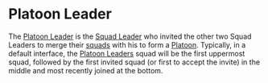 # Platoon Leader

The [Platoon Leader](Platoon_Leader.md) is the [Squad Leader](Squad_Leader.md)
who invited the other two Squad Leaders to merge their [squads](Squad.md) with
his to form a [Platoon](Platoon.md). Typically, in a default interface, the
[Platoon Leaders](Platoon_Leader.md) squad will be the first uppermost squad,
followed by the first invited squad (or first to accept the invite) in the
middle and most recently joined at the bottom.
